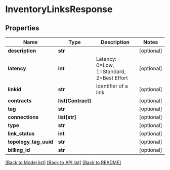 # InventoryLinksResponse

## Properties
Name | Type | Description | Notes
------------ | ------------- | ------------- | -------------
**description** | **str** |  | [optional] 
**latency** | **int** | Latency: 0&#x3D;Low, 1&#x3D;Standard, 2&#x3D;Best Effort | [optional] 
**linkid** | **str** | Identifier of a link | [optional] 
**contracts** | [**list[Contract]**](Contract.md) |  | [optional] 
**tag** | **str** |  | [optional] 
**connections** | **list[str]** |  | [optional] 
**type** | **str** |  | [optional] 
**link_status** | **int** |  | [optional] 
**topology_tag_uuid** | **str** |  | [optional] 
**billing_id** | **str** |  | [optional] 

[[Back to Model list]](../README.md#documentation-for-models) [[Back to API list]](../README.md#documentation-for-api-endpoints) [[Back to README]](../README.md)


